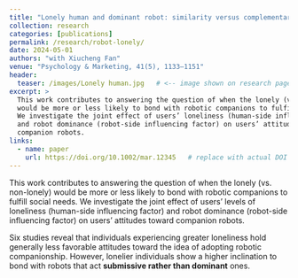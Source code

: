 ```yaml
---
title: "Lonely human and dominant robot: similarity versus complementary attraction"
collection: research
categories: [publications]
permalink: /research/robot-lonely/
date: 2024-05-01
authors: "with Xiucheng Fan"
venue: "Psychology & Marketing, 41(5), 1133–1151"
header:
  teaser: /images/Lonely human.jpg   # <-- image shown on research page
excerpt: >
  This work contributes to answering the question of when the lonely (vs. non-lonely) 
  would be more or less likely to bond with robotic companions to fulfill social needs. 
  We investigate the joint effect of users’ loneliness (human-side influencing factor) 
  and robot dominance (robot-side influencing factor) on users’ attitudes toward 
  companion robots. 
links:
  - name: paper
    url: https://doi.org/10.1002/mar.12345   # replace with actual DOI if available
---
```


This work contributes to answering the question of when the lonely (vs. non-lonely) would be more or less likely to bond with robotic companions to fulfill social needs. We investigate the joint effect of users’ levels of loneliness (human-side influencing factor) and robot dominance (robot-side influencing factor) on users’ attitudes toward companion robots.  

Six studies reveal that individuals experiencing greater loneliness hold generally less favorable attitudes toward the idea of adopting robotic companionship. However, lonelier individuals show a higher inclination to bond with robots that act **submissive rather than dominant** ones.
